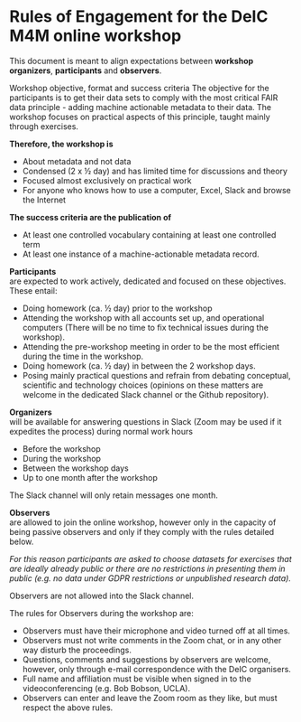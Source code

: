 # Rules of Engagement for the DeIC M4M online workshop
 
This document is meant to align expectations between **workshop organizers**, **participants** and **observers**.
 
Workshop objective, format and success criteria
The objective for the participants is to get their data sets to comply with the most critical FAIR data principle - adding machine actionable metadata to their data. The workshop focuses on practical aspects of this principle, taught mainly through exercises. 

**Therefore, the workshop is**<br />
- About metadata and not data
- Condensed (2 x ½ day) and has limited time for discussions and theory 
- Focused almost exclusively on practical work
- For anyone who knows how to use a computer, Excel, Slack and browse the Internet

**The success criteria are the publication of**<br />
- At least one controlled vocabulary containing at least one controlled term
- At least one instance of a machine-actionable metadata record.
 
**Participants**
<br />are expected to work actively, dedicated and focused on these objectives. These entail:

- Doing homework (ca. ½ day) prior to the workshop 
- Attending the workshop with all accounts set up, and operational computers (There will be no time to fix technical issues during the workshop).
- Attending the pre-workshop meeting in order to be the most efficient during the time in the workshop.
- Doing homework (ca. ½ day) in between the 2 workshop days.
- Posing mainly practical questions and refrain from debating conceptual, scientific and technology choices (opinions on these matters are welcome in the dedicated Slack channel or the Github repository). 
 
**Organizers** 
<br />will be available for answering questions in Slack (Zoom may be used if it expedites the process) during normal work hours

- Before the workshop
- During the workshop
- Between the workshop days 
- Up to one month after the workshop 

The Slack channel will only retain messages one month.

**Observers** <br />are allowed to join the online workshop, however only in the capacity of being passive  observers and only if they comply with the rules detailed below.

_For this reason participants are asked to choose datasets for exercises that are ideally already public or there are no restrictions in presenting them in public (e.g. no data under GDPR restrictions or unpublished research data)._

Observers are not allowed into the Slack channel.

The rules for Observers during the workshop are:<br />
- Observers must have their microphone and video turned off at all times.
- Observers must not write comments in the Zoom chat, or in any other way disturb the proceedings.
- Questions, comments and suggestions by observers are welcome, however, only through e-mail correspondence with the DeIC organisers.
- Full name and affiliation must be visible when signed in to the videoconferencing (e.g. Bob Bobson, UCLA).
- Observers can enter and leave the Zoom room as they like, but must respect the above rules. 
